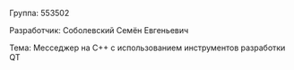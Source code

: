 Группа: 553502

Разработчик: Соболевский Семён Евгеньевич

Тема: Месседжер на С++ с использованием инструментов разработки QT

